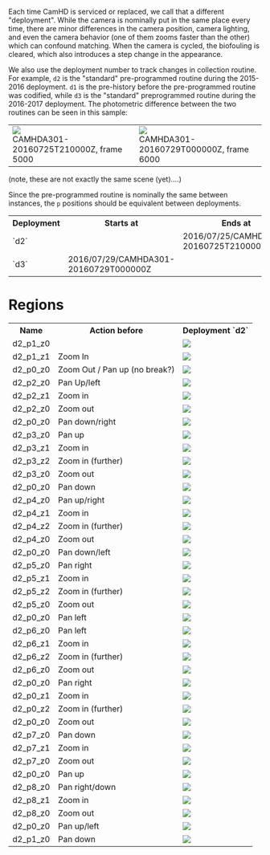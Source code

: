 Each time CamHD is serviced or replaced, we call that a different "deployment".   While the camera is nominally put in the same place every time, there are minor differences in
the camera position, camera lighting, and even the camera behavior (one of them zooms faster than the other) which can confound matching.   When the camera is cycled, the biofouling is
cleared, which also introduces a step change in the appearance.

We also use the deployment number to track changes in collection routine.  For example, `d2` is the "standard" pre-programmed routine during the 2015-2016 deployment.   `d1` is the pre-history before the pre-programmed routine was codified, while `d3` is the "standard" preprogrammed routine during the 2016-2017 deployment.    The photometric difference between the two routines can be seen in this sample:

<table>
  <tr>
    <td><img src="images/CAMHDA301-20160725T210000Z_5000.jpg"><br>
      CAMHDA301-20160725T210000Z, frame 5000</td>
    <td><img src="images/CAMHDA301-20160729T000000Z_6000.jpg"><br>
      CAMHDA301-20160729T000000Z, frame 6000</td>
  </tr>
</table>

(note, these are not exactly the same scene (yet)....)


Since the pre-programmed routine is nominally the same between instances,
the `p` positions should be equivalent between deployments.

<table>
  <tr><th>Deployment</th>
      <th>Starts at</th>
      <th>Ends at</th>
  </tr>
  <tr><td>`d2`</td><td></td><td>2016/07/25/CAMHDA301-20160725T210000Z</td></tr>
  <tr><td>`d3`</td><td>2016/07/29/CAMHDA301-20160729T000000Z</td><td></td></tr>
</table>

# Regions

<table>
  <tr>
  <th>Name</th>
  <th>Action before</th>
  <th>Deployment `d2`</th>
  </tr>

  <tr>
    <td>d2_p1_z0</td>
    <td/>
    <td> <img src="region_thumbs/frame_00000981.jpg"></td>
  </tr>

  <tr>
    <td>d2_p1_z1</td>
    <td>Zoom In</td>
    <td> <img src="region_thumbs/frame_00001297.jpg"></td>
  </tr>

  <tr>
    <td>d2_p0_z0</td>
    <td>Zoom Out / Pan up (no break?)</td>
    <td> <img src="region_thumbs/frame_00002013.jpg"></td>
  </tr>

  <tr>
    <td>d2_p2_z0</td>
    <td>Pan Up/left</td>
    <td> <img src="region_thumbs/frame_00002522.jpg"></td>
  </tr>

  <!-- Duplicate <tr>
    <td/>
    <td>??</td>
    <td> <img src="region_thumbs/frame_00002661.jpg"></td>
  </tr> -->

  <tr>
    <td>d2_p2_z1</td>
    <td>Zoom in</td>
    <td> <img src="region_thumbs/frame_00003352.jpg"></td>
  </tr>

  <tr>
    <td>d2_p2_z0</td>
    <td>Zoom out</td>
    <td> <img src="region_thumbs/frame_00004045.jpg"></td>
  </tr>

  <!-- Duplicate <tr>
    <td/>
    <td>??</td>
    <td> <img src="region_thumbs/frame_00004247.jpg"></td>
  </tr> -->

  <tr>
    <td>d2_p0_z0</td>
    <td>Pan down/right</td>
    <td> <img src="region_thumbs/frame_00004675.jpg"></td>
  </tr>

  <tr>
    <td>d2_p3_z0</td>
    <td>Pan up</td>
    <td> <img src="region_thumbs/frame_00005215.jpg"></td>
  </tr>

  <tr>
    <td>d2_p3_z1</td>
    <td>Zoom in</td>
    <td> <img src="region_thumbs/frame_00005670.jpg"></td>
  </tr>

  <tr>
    <td>d2_p3_z2</td>
    <td>Zoom in (further)</td>
    <td> <img src="region_thumbs/frame_00006191.jpg"></td>
  </tr>

  <tr>
    <td>d2_p3_z0</td>
    <td>Zoom out</td>
    <td> <img src="region_thumbs/frame_00007111.jpg"></td>
  </tr>

  <tr>
    <td>d2_p0_z0</td>
    <td>Pan down</td>
    <td> <img src="region_thumbs/frame_00007515.jpg"></td>
  </tr>

  <tr>
    <td>d2_p4_z0</td>
    <td>Pan up/right</td>
    <td> <img src="region_thumbs/frame_00008115.jpg"></td>
  </tr>

  <tr>
    <td>d2_p4_z1</td>
    <td>Zoom in</td>
    <td> <img src="region_thumbs/frame_00008550.jpg"></td>
  </tr>

  <tr>
    <td>d2_p4_z2</td>
    <td>Zoom in (further)</td>
    <td> <img src="region_thumbs/frame_00009071.jpg"></td>
  </tr>

  <tr>
    <td>d2_p4_z0</td>
    <td>Zoom out</td>
    <td> <img src="region_thumbs/frame_00010005.jpg"></td>
  </tr>

  <tr>
    <td>d2_p0_z0</td>
    <td>Pan down/left</td>
    <td> <img src="region_thumbs/frame_00010460.jpg"></td>
  </tr>

  <tr>
    <td>d2_p5_z0</td>
    <td>Pan right</td>
    <td> <img src="region_thumbs/frame_00010845.jpg"></td>
  </tr>

  <!-- duplicate? <tr>
    <td/>
    <td>??</td>
    <td> <img src="region_thumbs/frame_00011005.jpg"></td>
  </tr> -->

  <tr>
    <td>d2_p5_z1</td>
    <td>Zoom in</td>
    <td> <img src="region_thumbs/frame_00011335.jpg"></td>
  </tr>

  <tr>
    <td>d2_p5_z2</td>
    <td>Zoom in (further)</td>
    <td> <img src="region_thumbs/frame_00011881.jpg"></td>
  </tr>

  <tr>
    <td>d2_p5_z0</td>
    <td>Zoom out</td>
    <td> <img src="region_thumbs/frame_00012801.jpg"></td>
  </tr>

  <tr>
    <td>d2_p0_z0</td>
    <td>Pan left</td>
    <td> <img src="region_thumbs/frame_00013137.jpg"></td>
  </tr>

  <tr>
    <td>d2_p6_z0</td>
    <td>Pan left</td>
    <td> <img src="region_thumbs/frame_00013601.jpg"></td>
  </tr>

  <tr>
    <td>d2_p6_z1</td>
    <td>Zoom in</td>
    <td> <img src="region_thumbs/frame_00014050.jpg"></td>
  </tr>

  <tr>
    <td>d2_p6_z2</td>
    <td>Zoom in (further)</td>
    <td> <img src="region_thumbs/frame_00014571.jpg"></td>
  </tr>

  <tr>
    <td>d2_p6_z0</td>
    <td>Zoom out</td>
    <td> <img src="region_thumbs/frame_00015491.jpg"></td>
  </tr>

  <tr>
    <td>d2_p0_z0</td>
    <td>Pan right</td>
    <td> <img src="region_thumbs/frame_00015841.jpg"></td>
  </tr>

  <tr>
    <td>d2_p0_z1</td>
    <td>Zoom in</td>
    <td> <img src="region_thumbs/frame_00016415.jpg"></td>
  </tr>

  <tr>
    <td>d2_p0_z2</td>
    <td>Zoom in (further)</td>
    <td> <img src="region_thumbs/frame_00016961.jpg"></td>
  </tr>

  <tr>
    <td>d2_p0_z0</td>
    <td>Zoom out</td>
    <td> <img src="region_thumbs/frame_00018001.jpg"></td>
  </tr>

  <tr>
    <td>d2_p7_z0</td>
    <td>Pan down</td>
    <td> <img src="region_thumbs/frame_00018725.jpg"></td>
  </tr>

  <tr>
    <td>d2_p7_z1</td>
    <td>Zoom in</td>
    <td> <img src="region_thumbs/frame_00019625.jpg"></td>
  </tr>

  <tr>
    <td>d2_p7_z0</td>
    <td>Zoom out</td>
    <td> <img src="region_thumbs/frame_00020475.jpg"></td>
  </tr>

  <tr>
    <td>d2_p0_z0</td>
    <td>Pan up</td>
    <td> <img src="region_thumbs/frame_00021080.jpg"></td>
  </tr>

  <tr>
    <td>d2_p8_z0</td>
    <td>Pan right/down</td>
    <td> <img src="region_thumbs/frame_00021605.jpg"></td>
  </tr>

  <tr>
    <td>d2_p8_z1</td>
    <td>Zoom in</td>
    <td> <img src="region_thumbs/frame_00022205.jpg"></td>
  </tr>

  <tr>
    <td>d2_p8_z0</td>
    <td>Zoom out</td>
    <td> <img src="region_thumbs/frame_00023051.jpg"></td>
  </tr>

  <tr>
    <td>d2_p0_z0</td>
    <td>Pan up/left</td>
    <td> <img src="region_thumbs/frame_00023615.jpg"></td>
  </tr>

  <tr>
    <td>d2_p1_z0</td>
    <td>Pan down</td>
    <td> <img src="region_thumbs/frame_00024151.jpg"></td>
  </tr>

</table>
